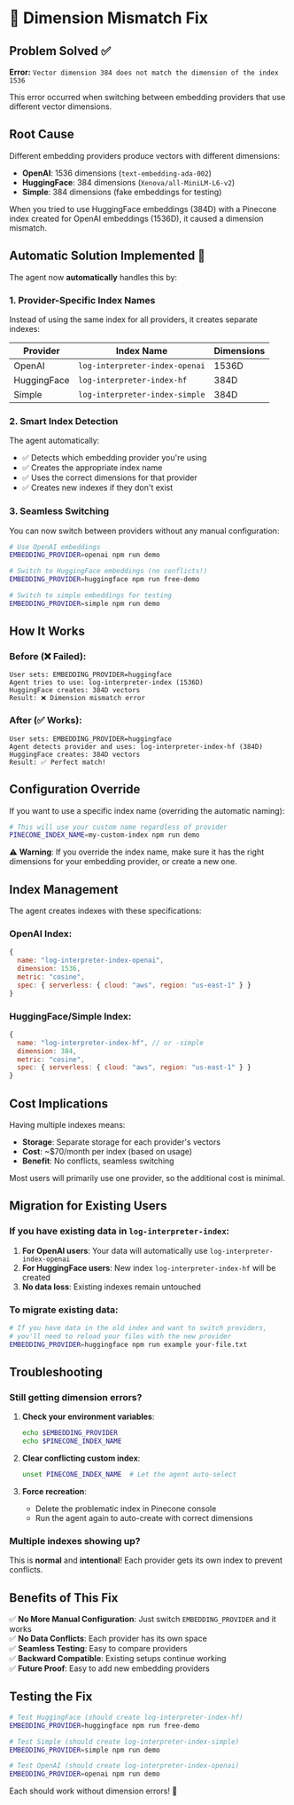# 🔧 Dimension Mismatch Fix

## Problem Solved ✅

**Error:** `Vector dimension 384 does not match the dimension of the index 1536`

This error occurred when switching between embedding providers that use different vector dimensions.

## Root Cause

Different embedding providers produce vectors with different dimensions:
- **OpenAI**: 1536 dimensions (`text-embedding-ada-002`)
- **HuggingFace**: 384 dimensions (`Xenova/all-MiniLM-L6-v2`)
- **Simple**: 384 dimensions (fake embeddings for testing)

When you tried to use HuggingFace embeddings (384D) with a Pinecone index created for OpenAI embeddings (1536D), it caused a dimension mismatch.

## Automatic Solution Implemented 🚀

The agent now **automatically** handles this by:

### 1. **Provider-Specific Index Names**
Instead of using the same index for all providers, it creates separate indexes:

| Provider | Index Name | Dimensions |
|----------|------------|------------|
| OpenAI | `log-interpreter-index-openai` | 1536D |
| HuggingFace | `log-interpreter-index-hf` | 384D |
| Simple | `log-interpreter-index-simple` | 384D |

### 2. **Smart Index Detection**
The agent automatically:
- ✅ Detects which embedding provider you're using
- ✅ Creates the appropriate index name
- ✅ Uses the correct dimensions for that provider
- ✅ Creates new indexes if they don't exist

### 3. **Seamless Switching**
You can now switch between providers without any manual configuration:

```bash
# Use OpenAI embeddings
EMBEDDING_PROVIDER=openai npm run demo

# Switch to HuggingFace embeddings (no conflicts!)
EMBEDDING_PROVIDER=huggingface npm run free-demo

# Switch to simple embeddings for testing
EMBEDDING_PROVIDER=simple npm run demo
```

## How It Works

### Before (❌ Failed):
```
User sets: EMBEDDING_PROVIDER=huggingface
Agent tries to use: log-interpreter-index (1536D)
HuggingFace creates: 384D vectors
Result: ❌ Dimension mismatch error
```

### After (✅ Works):
```
User sets: EMBEDDING_PROVIDER=huggingface
Agent detects provider and uses: log-interpreter-index-hf (384D)
HuggingFace creates: 384D vectors
Result: ✅ Perfect match!
```

## Configuration Override

If you want to use a specific index name (overriding the automatic naming):

```bash
# This will use your custom name regardless of provider
PINECONE_INDEX_NAME=my-custom-index npm run demo
```

⚠️ **Warning**: If you override the index name, make sure it has the right dimensions for your embedding provider, or create a new one.

## Index Management

The agent creates indexes with these specifications:

### OpenAI Index:
```javascript
{
  name: "log-interpreter-index-openai",
  dimension: 1536,
  metric: "cosine",
  spec: { serverless: { cloud: "aws", region: "us-east-1" } }
}
```

### HuggingFace/Simple Index:
```javascript
{
  name: "log-interpreter-index-hf", // or -simple
  dimension: 384,
  metric: "cosine", 
  spec: { serverless: { cloud: "aws", region: "us-east-1" } }
}
```

## Cost Implications

Having multiple indexes means:
- **Storage**: Separate storage for each provider's vectors
- **Cost**: ~$70/month per index (based on usage)
- **Benefit**: No conflicts, seamless switching

Most users will primarily use one provider, so the additional cost is minimal.

## Migration for Existing Users

### If you have existing data in `log-interpreter-index`:

1. **For OpenAI users**: Your data will automatically use `log-interpreter-index-openai`
2. **For HuggingFace users**: New index `log-interpreter-index-hf` will be created
3. **No data loss**: Existing indexes remain untouched

### To migrate existing data:
```bash
# If you have data in the old index and want to switch providers,
# you'll need to reload your files with the new provider
EMBEDDING_PROVIDER=huggingface npm run example your-file.txt
```

## Troubleshooting

### Still getting dimension errors?
1. **Check your environment variables**:
   ```bash
   echo $EMBEDDING_PROVIDER
   echo $PINECONE_INDEX_NAME
   ```

2. **Clear conflicting custom index**:
   ```bash
   unset PINECONE_INDEX_NAME  # Let the agent auto-select
   ```

3. **Force recreation**:
   - Delete the problematic index in Pinecone console
   - Run the agent again to auto-create with correct dimensions

### Multiple indexes showing up?
This is **normal** and **intentional**! Each provider gets its own index to prevent conflicts.

## Benefits of This Fix

✅ **No More Manual Configuration**: Just switch `EMBEDDING_PROVIDER` and it works  
✅ **No Data Conflicts**: Each provider has its own space  
✅ **Seamless Testing**: Easy to compare providers  
✅ **Backward Compatible**: Existing setups continue working  
✅ **Future Proof**: Easy to add new embedding providers  

## Testing the Fix

```bash
# Test HuggingFace (should create log-interpreter-index-hf)
EMBEDDING_PROVIDER=huggingface npm run free-demo

# Test Simple (should create log-interpreter-index-simple)  
EMBEDDING_PROVIDER=simple npm run demo

# Test OpenAI (should create log-interpreter-index-openai)
EMBEDDING_PROVIDER=openai npm run demo
```

Each should work without dimension errors! 🎉
